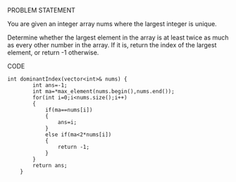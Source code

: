 PROBLEM STATEMENT 

You are given an integer array nums where the largest integer is unique.

Determine whether the largest element in the array is at least twice as much as every other number in the array. If it is, return the index of the largest element, or return -1 otherwise.

CODE
```
int dominantIndex(vector<int>& nums) {
        int ans=-1; 
        int ma=*max_element(nums.begin(),nums.end());
        for(int i=0;i<nums.size();i++)
        {
            if(ma==nums[i])
            {
                ans=i;
            }
            else if(ma<2*nums[i])
            {
                return -1;
            }
        }
        return ans;
    }
```
